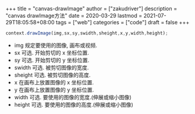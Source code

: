 +++
title = "canvas-drawImage"
author = ["zakudriver"]
description = "canvas drawImage方法"
date = 2020-03-29
lastmod = 2021-07-29T18:05:58+08:00
tags = ["web"]
categories = ["code"]
draft = false
+++

```typescript
context.drawImage(img,sx,sy,swidth,sheight,x,y,width,height);
```

-   img 规定要使用的图像, 画布或视频.
-   sx 可选. 开始剪切的 x 坐标位置.
-   sy 可选. 开始剪切的 y 坐标位置.
-   swidth 可选. 被剪切图像的宽度.
-   sheight 可选. 被剪切图像的高度.
-   x 在画布上放置图像的 x 坐标位置.
-   y 在画布上放置图像的 y 坐标位置.
-   width 可选. 要使用的图像的宽度.(伸展或缩小图像)
-   height 可选. 要使用的图像的高度.(伸展或缩小图像)
